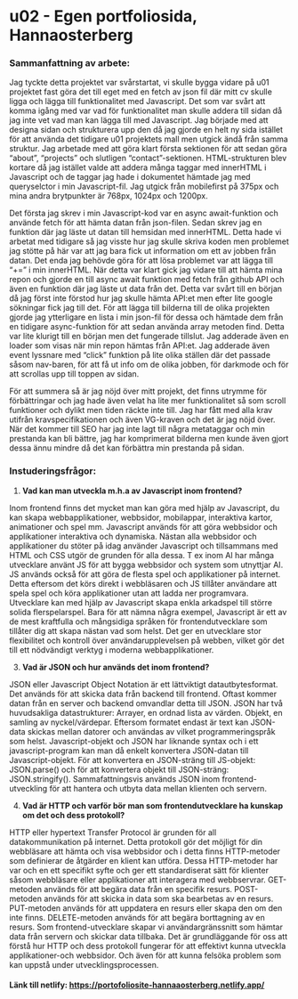 # u02 - Egen portfoliosida, Hannaosterberg

### Sammanfattning av arbete: 

Jag tyckte detta projektet var svårstartat, vi skulle bygga vidare på u01 projektet fast göra det till eget med en fetch av json fil där mitt cv skulle ligga och lägga till funktionalitet med Javascript. Det som var svårt att komma igång med var vad för funktionalitet man skulle addera till sidan då jag inte vet vad man kan lägga till med Javascript. Jag började med att designa sidan och strukturera upp den då jag gjorde en helt ny sida istället för att använda det tidigare u01 projektets mall men utgick ändå från samma struktur. Jag arbetade med att göra klart första sektionen för att sedan göra “about”, “projects” och slutligen “contact”-sektionen.  HTML-strukturen blev kortare då jag istället valde att addera många taggar med innerHTML i Javascript och de taggar jag hade i dokumentet hämtade jag med queryselctor i min Javascript-fil. Jag utgick från mobilefirst på 375px och mina andra brytpunkter är 768px, 1024px och 1200px. 

Det första jag skrev i min Javascript-kod var en async await-funktion och använde fetch för att hämta datan från json-filen. Sedan skrev jag en funktion där jag läste ut datan till hemsidan med innerHTML. Detta hade vi arbetat med tidigare så jag visste hur jag skulle skriva koden men problemet jag stötte på här var att jag bara fick ut information om ett av jobben från datan. Det enda jag behövde göra för att lösa problemet var att lägga till “+=” i min innerHTML. När detta var klart gick jag vidare till att hämta mina repon och gjorde en till async await funktion med fetch från github API och även en funktion där jag läste ut data från det. Detta var svårt till en början då jag först inte förstod hur jag skulle hämta API:et men efter lite google sökningar fick jag till det. För att lägga till bilderna till de olika projekten gjorde jag ytterligare en lista i min json-fil för dessa och hämtade dem från en tidigare async-funktion för att sedan använda array metoden find. Detta var lite klurigt till en början men det fungerade tillslut. Jag adderade även en loader som visas när min repon hämtas från API:et. Jag adderade även event lyssnare med “click” funktion på lite olika ställen där det passade såsom nav-baren, för att få ut info om de olika jobben, för darkmode och för att scrollas upp till toppen av sidan. 

För att summera så är jag nöjd över mitt projekt, det finns utrymme för förbättringar och jag hade även velat ha lite mer funktionalitet så som scroll funktioner och dylikt men tiden räckte inte till. Jag har fått med alla krav utifrån kravspecifikationen och även VG-kraven och det är jag nöjd över. När det kommer till SEO har jag inte lagt till några metataggar och min prestanda kan bli bättre, jag har komprimerat bilderna men kunde även gjort dessa ännu mindre då det kan förbättra min prestanda på sidan. 


### Instuderingsfrågor:

1. __Vad kan man utveckla m.h.a av Javascript inom frontend?__
   
Inom frontend finns det mycket man kan göra med hjälp av Javascript, du kan skapa webbapplikationer, webbsidor, mobilappar, interaktiva kartor, animationer och spel mm. Javascript används för att göra webbsidor och applikationer interaktiva och dynamiska. Nästan alla webbsidor och applikationer du stöter på idag använder Javascript och tillsammans med HTML och CSS utgör de grunden för alla dessa. 
T ex inom AI har många utvecklare använt JS för att bygga webbsidor och system som utnyttjar AI. JS används också för att göra de flesta spel och applikationer på internet. Detta eftersom det körs direkt i webbläsaren och JS tillåter användare att spela spel och köra applikationer utan att ladda ner programvara. Utvecklare kan med hjälp av Javascript skapa enkla arkadspel till större solida flerspelarspel. 
Bara för att nämna några exempel, Javascript är ett av de mest kraftfulla och mångsidiga språken för frontendutvecklare som tillåter dig att skapa nästan vad som helst. Det ger en utvecklare stor flexibilitet och kontroll över användarupplevelsen på webben, vilket gör det till ett nödvändigt verktyg i moderna webbapplikationer. 


3. __Vad är JSON och hur används det inom frontend?__
   
JSON eller Javascript Object Notation är ett lättviktigt datautbytesformat. Det används för att skicka data från backend till frontend. Oftast kommer datan från en server och backend omvandlar detta till JSON. 
JSON har två huvudsakliga datastrukturer:
Arrayer, en ordnad lista av värden.
Objekt, en samling av nyckel/värdepar. 
Eftersom formatet endast är text kan JSON-data skickas mellan datorer och användas av vilket programmeringspråk som helst. Javascript-objekt och JSON har liknande syntax och i ett javascript-program kan man då enkelt konvertera JSON-datan till Javascript-objekt. För att konvertera en JSON-sträng till JS-objekt: JSON.parse() och för att konvertera objekt till JSON-sträng: JSON.stringify(). 
Sammafattningsvis används JSON inom frontend-utveckling för att hantera och utbyta data mellan klienten och servern. 	


4. __Vad är HTTP och varför bör man som frontendutvecklare ha kunskap om det och dess protokoll?__

HTTP eller hypertext Transfer Protocol är grunden för all datakommunikation på internet. Detta protokoll gör det möjligt för din webbläsare att hämta och visa webbsidor och i detta finns HTTP-metoder som definierar de åtgärder en klient kan utföra. 
Dessa HTTP-metoder har var och en ett specifikt syfte och ger ett standardiserat sätt för klienter såsom webbläsare eller applikationer att interagera med webbservrar. 
GET-metoden används för att begära data från en specifik resurs.
POST-metoden används för att skicka in data som ska bearbetas av en resurs. 
PUT-metoden används för att uppdatera en resurs eller skapa den om den inte finns.
DELETE-metoden används för att begära borttagning av en resurs. 
Som frontend-utvecklare skapar vi användargränssnitt som hämtar data från servern och skickar data tillbaka. Det är grundläggande för oss att förstå hur HTTP och dess protokoll fungerar för att effektivt kunna utveckla applikationer-och webbsidor. Och även för att kunna felsöka problem som kan uppstå under utvecklingsprocessen.


#### Länk till netlify: <https://portofoliosite-hannaaosterberg.netlify.app/>



